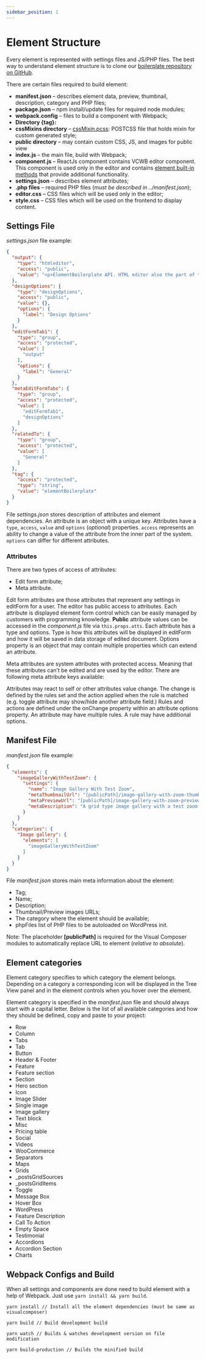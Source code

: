 ```yaml
---
sidebar_position: 1
---
```


# Element Structure

Every element is represented with settings files and JS/PHP files. The best way to understand element structure is to clone our <a href="https://github.com/VisualComposer/elementBoilerplate" target="_blank" rel="noopener noreferrer">boilerplate repository on GitHub</a>.

There are certain files required to build element:

* **manifest.json** – describes element data, preview, thumbnail, description, category and PHP files;
* **package.json** – npm install/update files for required node modules;
* **webpack.config** – files to build a component with Webpack;
* **Directory {tag}:**
* **cssMixins directory** – [cssMixin.pcss](/api-docs/css-mixins/element-css-mixins): POSTCSS file that holds mixin for custom generated style;
* **public directory** – may contain custom CSS, JS, and images for public view
* **index.js** – the main file, build with Webpack;
* **component.js** – ReactJs component contains VCWB editor component. This component is used only in the editor and contains [element built-in methods](/api-docs/element-component/element-component-methods) that provide additional functionality.
* **settings.json** – describes element attributes;
* **.php files** – required PHP files (*must be described in ../manifest.json*);
* **editor.css** – CSS files which will be used only in the editor;
* **style.css** – CSS files which will be used on the frontend to display content.

## Settings File

*settings.json* file example:

```json
{
  "output": {
    "type": "htmleditor",
    "access": "public",
    "value": "<p>ElementBoilerplate API. HTML editor also the part of the editor</p>"
  },
  "designOptions": {
    "type": "designOptions",
    "access": "public",
    "value": {},
    "options": {
      "label": "Design Options"
    }
  },
  "editFormTab1": {
    "type": "group",
    "access": "protected",
    "value": [
      "output"
    ],
    "options": {
      "label": "General"
    }
  },
  "metaEditFormTabs": {
    "type": "group",
    "access": "protected",
    "value": [
      "editFormTab1",
      "designOptions"
    ]
  },
  "relatedTo": {
    "type": "group",
    "access": "protected",
    "value": [
      "General"
    ]
  },
  "tag": {
    "access": "protected",
    "type": "string",
    "value": "elementBoilerplate"
  }
}
```

File *settings.json* stores description of attributes and element dependencies. An attribute is an object with a unique key. Attributes have a `type`, `access`, `value` and `options` (*optional*) properties. `access` represents an ability to change a value of the attribute from the inner part of the system. `options` can differ for different attributes.

### Attributes

There are two types of access of attributes:

* Edit form attribute;
* Meta attribute.

Edit form attributes are those attributes that represent any settings in editForm for a user. The editor has public access to attributes. Each attribute is displayed element form control which can be easily managed by customers with programming knowledge. **Public** attribute values can be accessed in the *component.js* file via `this.props.atts`. Each attribute has a type and options. Type is how this attributes will be displayed in editForm and how it will be saved in data storage of edited document. Options property is an object that may contain multiple properties which can extend an attribute.

Meta attributes are system attributes with protected access. Meaning that these attributes can’t be edited and are used by the editor. There are following meta attribute keys available:

Attributes may react to self or other attributes value change. The change is defined by the rules set and the action applied when the rule is matched (e.g. toggle attribute may show/hide another attribute field.) Rules and actions are defined under the onChange property within an attribute options property. An attribute may have multiple rules. A rule may have additional options.


## Manifest File

*manifest.json* file example:

```json
{
  "elements": {
    "imageGalleryWithTestZoom": {
      "settings": {
        "name": "Image Gallery With Test Zoom",
        "metaThumbnailUrl": "[publicPath]/image-gallery-with-zoom-thumbnail.png",
        "metaPreviewUrl": "[publicPath]/image-gallery-with-zoom-preview.png",
        "metaDescription": "A grid type image gallery with a test zoom effect upon hover to catch visitors' attention."
      }
    }
  },
  "categories": {
    "Image gallery": {
      "elements": [
        "imageGalleryWithTestZoom"
      ]
    }
  }
}
```

File *manifest.json* stores main meta information about the element:

* Tag;
* Name;
* Description;
* Thumbnail/Preview images URLs;
* The category where the element should be available;
* phpFiles list of PHP files to be autoloaded on WordPress init.

<aside class="notice">
Note: The placeholder <b>[publicPath]</b> is required for the Visual Composer modules to automatically replace URL to element (<em>relative to absolute</em>).
</aside>

## Element categories

Element category specifies to which category the element belongs. Depending on a category a corresponding icon will be displayed in the Tree View panel and in the element controls when you hover over the element.

Element category is specified in the *manifest.json* file and should always start with a capital letter. Below is the list of all available categories and how they should be defined, copy and paste to your project:

* Row
* Column
* Tabs
* Tab
* Button
* Header & Footer
* Feature
* Feature section
* Section
* Hero section
* Icon
* Image Slider
* Single image
* Image gallery
* Text block
* Misc
* Pricing table
* Social
* Videos
* WooCommerce
* Separators
* Maps
* Grids
* _postsGridSources
* _postsGridItems
* Toggle
* Message Box
* Hover Box
* WordPress
* Feature Description
* Call To Action
* Empty Space
* Testimonial
* Accordions
* Accordion Section
* Charts

## Webpack Configs and Build

When all settings and components are done need to build element with a help of Webpack. Just use `yarn install && yarn build`.

`yarn install // Install all the element dependencies (must be same as visualcomposer)`

`yarn build // Build development build`

`yarn watch // Builds & watches development version on file modification`

`yarn build-production // Builds the minified build`